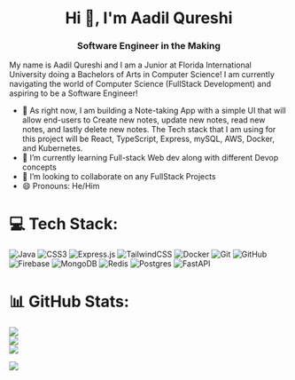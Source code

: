 <h1 align="center">Hi 👋, I'm Aadil Qureshi</h1>
<h3 align="center">Software Engineer in the Making</h3>
My name is Aadil Qureshi and I am a Junior at Florida International University doing a Bachelors of Arts in Computer Science! I am currently navigating the world of Computer Science (FullStack Development) and aspiring to be a Software Engineer! 

- 🔭 As right now, I am building a Note-taking App with a simple UI that will allow end-users to Create new notes, update new notes, read new notes, and lastly delete new notes. The Tech stack that I am using for this project will be React, TypeScript, Express, mySQL, AWS, Docker, and Kubernetes. 
- 🌱 I’m currently learning Full-stack Web dev along with different Devop concepts
- 👯 I’m looking to collaborate on any FullStack Projects
- 😄 Pronouns: He/Him


# 💻 Tech Stack:
![Java](https://img.shields.io/badge/java-%23ED8B00.svg?style=for-the-badge&logo=openjdk&logoColor=white) ![CSS3](https://img.shields.io/badge/css3-%231572B6.svg?style=for-the-badge&logo=css3&logoColor=white) ![Express.js](https://img.shields.io/badge/express.js-%23404d59.svg?style=for-the-badge&logo=express&logoColor=%2361DAFB) ![TailwindCSS](https://img.shields.io/badge/tailwindcss-%2338B2AC.svg?style=for-the-badge&logo=tailwind-css&logoColor=white) ![Docker](https://img.shields.io/badge/docker-%230db7ed.svg?style=for-the-badge&logo=docker&logoColor=white) ![Git](https://img.shields.io/badge/git-%23F05033.svg?style=for-the-badge&logo=git&logoColor=white) ![GitHub](https://img.shields.io/badge/github-%23121011.svg?style=for-the-badge&logo=github&logoColor=white) ![Firebase](https://img.shields.io/badge/firebase-%23039BE5.svg?style=for-the-badge&logo=firebase) ![MongoDB](https://img.shields.io/badge/MongoDB-%234ea94b.svg?style=for-the-badge&logo=mongodb&logoColor=white) ![Redis](https://img.shields.io/badge/redis-%23DD0031.svg?style=for-the-badge&logo=redis&logoColor=white) ![Postgres](https://img.shields.io/badge/postgres-%23316192.svg?style=for-the-badge&logo=postgresql&logoColor=white) ![FastAPI](https://img.shields.io/badge/FastAPI-005571?style=for-the-badge&logo=fastapi)

# 📊 GitHub Stats:
![](https://github-readme-stats.vercel.app/api?username=aadilq&theme=gruvbox&hide_border=false&include_all_commits=false&count_private=true)<br/>
![](https://github-readme-streak-stats.herokuapp.com/?user=aadilq&theme=gruvbox&hide_border=false)<br/>
![](https://github-readme-stats.vercel.app/api/top-langs/?username=aadilq&theme=gruvbox&hide_border=false&include_all_commits=false&count_private=true&layout=compact)


![](https://quotes-github-readme.vercel.app/api?type=horizontal&theme=radical)

<!-- Proudly created with GPRM ( https://gprm.itsvg.in ) -->


